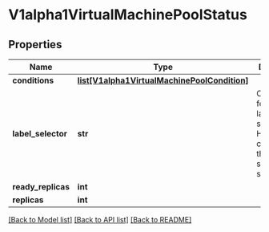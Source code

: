 # V1alpha1VirtualMachinePoolStatus

## Properties
Name | Type | Description | Notes
------------ | ------------- | ------------- | -------------
**conditions** | [**list[V1alpha1VirtualMachinePoolCondition]**](V1alpha1VirtualMachinePoolCondition.md) |  | [optional] 
**label_selector** | **str** | Canonical form of the label selector for HPA which consumes it through the scale subresource. | [optional] 
**ready_replicas** | **int** |  | [optional] 
**replicas** | **int** |  | [optional] 

[[Back to Model list]](../README.md#documentation-for-models) [[Back to API list]](../README.md#documentation-for-api-endpoints) [[Back to README]](../README.md)


